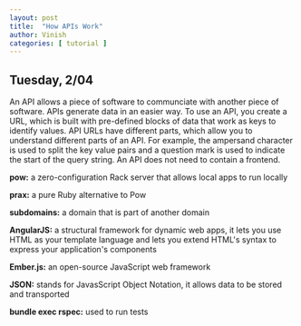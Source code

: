 ```yaml
---
layout: post
title:  "How APIs Work"
author: Vinish
categories: [ tutorial ]
---
```


## Tuesday, 2/04

An API allows a piece of software to communciate with another piece of software. APIs generate data in an easier way. To use an API, you create a URL, which is built with pre-defined blocks of data that work as keys to identify values. API URLs have different parts, which allow you to understand different parts of an API. For example, the ampersand character is used to split the key value pairs and a question mark is used to indicate the start of the query string. An API does not need to contain a frontend.

**pow:** a zero-configuration Rack server that allows local apps to run locally

**prax:** a pure Ruby alternative to Pow

**subdomains:** a domain that is part of another domain

**AngularJS:** a structural framework for dynamic web apps, it lets you use HTML as your template language and lets you extend HTML's syntax to express your application's components 

**Ember.js:** an open-source JavaScript web framework

**JSON:** stands for JavasScript Object Notation, it allows data to be stored and transported

**bundle exec rspec:** used to run tests
